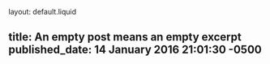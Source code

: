 layout: default.liquid

title: An empty post means an empty excerpt
published_date: 14 January 2016 21:01:30 -0500
---
